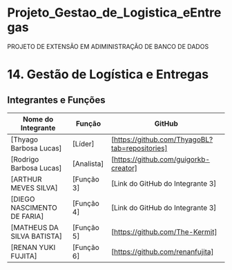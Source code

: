 # Projeto_Gestao_de_Logistica_eEntregas
PROJETO DE EXTENSÃO EM ADIMINISTRAÇÃO DE BANCO DE DADOS
# 14. Gestão de Logística e Entregas

## Integrantes e Funções

| Nome do Integrante | Função | GitHub |
| ------------------ | ------ | ------ |
| [Thyago Barbosa Lucas] | [Líder] | [https://github.com/ThyagoBL?tab=repositories] |
| [Rodrigo Barbosa Lucas] | [Analista] | [https://github.com/guigorkb-creator] |
| [ARTHUR MEVES SILVA] | [Função 3] | [Link do GitHub do Integrante 3] |
| [DIEGO NASCIMENTO DE FARIA] | [Função 4] | [Link do GitHub do Integrante 3] |
| [MATHEUS DA SILVA BATISTA] | [Função 5] | [https://github.com/The-Kermit] |
| [RENAN YUKI FUJITA] | [Função 6] | [https://github.com/renanfujita] |
